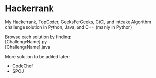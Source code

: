 # Hackerrank
My Hackerrank, TopCoder, GeeksForGeeks, CtCI, and intcake Algorithm challenge solution in Python, Java, and C++ (mainly in Python)

Browse each solution by finding: <br/>
[ChallengeName].py <br/>
[ChallengeName].java

More solution to be added later:
- CodeChef
- SPOJ
